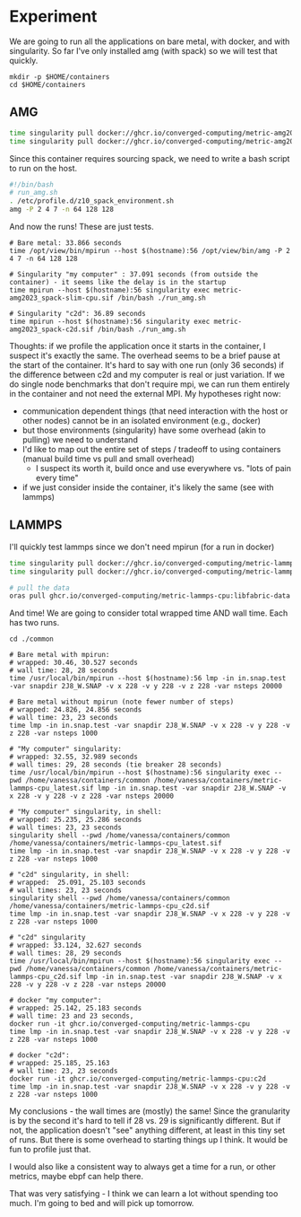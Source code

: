 # Experiment

We are going to run all the applications on bare metal, with docker, and with singularity. So far I've only installed amg (with spack) so we will test that quickly.

```console
mkdir -p $HOME/containers
cd $HOME/containers
```

## AMG

```bash
time singularity pull docker://ghcr.io/converged-computing/metric-amg2023:spack-c2d
time singularity pull docker://ghcr.io/converged-computing/metric-amg2023:spack-slim-cpu
```

Since this container requires sourcing spack, we need to write a bash script to run on the host.

```bash
#!/bin/bash
# run_amg.sh
. /etc/profile.d/z10_spack_environment.sh
amg -P 2 4 7 -n 64 128 128
```

And now the runs! These are just tests.

```console
# Bare metal: 33.866 seconds
time /opt/view/bin/mpirun --host $(hostname):56 /opt/view/bin/amg -P 2 4 7 -n 64 128 128

# Singularity "my computer" : 37.091 seconds (from outside the container) - it seems like the delay is in the startup
time mpirun --host $(hostname):56 singularity exec metric-amg2023_spack-slim-cpu.sif /bin/bash ./run_amg.sh

# Singularity "c2d": 36.89 seconds
time mpirun --host $(hostname):56 singularity exec metric-amg2023_spack-c2d.sif /bin/bash ./run_amg.sh
```

Thoughts: if we profile the application once it starts in the container, I suspect it's exactly the same. The overhead
seems to be a brief pause at the start of the container. It's hard to say with one run (only 36 seconds) if the difference
between c2d and my computer is real or just variation. If we do single node benchmarks that don't require mpi, we can run
them entirely in the container and not need the external MPI. My hypotheses right now:

- communication dependent things (that need interaction with the host or other nodes) cannot be in an isolated environment (e.g., docker)
- but those environments (singularity) have some overhead (akin to pulling) we need to understand
- I'd like to map out the entire set of steps / tradeoff to using containers (manual build time vs pull and small overhead)
  - I suspect its worth it, build once and use everywhere vs. "lots of pain every time"
- if we just consider inside the container, it's likely the same (see with lammps)

## LAMMPS

I'll quickly test lammps since we don't need mpirun (for a run in docker)

```bash
time singularity pull docker://ghcr.io/converged-computing/metric-lammps-cpu
time singularity pull docker://ghcr.io/converged-computing/metric-lammps-cpu:c2d

# pull the data
oras pull ghcr.io/converged-computing/metric-lammps-cpu:libfabric-data
```

And time! We are going to consider total wrapped time AND wall time. Each has two runs.

```console
cd ./common

# Bare metal with mpirun: 
# wrapped: 30.46, 30.527 seconds
# wall time: 28, 28 seconds
time /usr/local/bin/mpirun --host $(hostname):56 lmp -in in.snap.test -var snapdir 2J8_W.SNAP -v x 228 -v y 228 -v z 228 -var nsteps 20000

# Bare metal without mpirun (note fewer number of steps)
# wrapped: 24.826, 24.856 seconds
# wall time: 23, 23 seconds
time lmp -in in.snap.test -var snapdir 2J8_W.SNAP -v x 228 -v y 228 -v z 228 -var nsteps 1000

# "My computer" singularity: 
# wrapped: 32.55, 32.989 seconds
# wall times: 29, 28 seconds (tie breaker 28 seconds)
time /usr/local/bin/mpirun --host $(hostname):56 singularity exec --pwd /home/vanessa/containers/common /home/vanessa/containers/metric-lammps-cpu_latest.sif lmp -in in.snap.test -var snapdir 2J8_W.SNAP -v x 228 -v y 228 -v z 228 -var nsteps 20000

# "My computer" singularity, in shell: 
# wrapped: 25.235, 25.286 seconds
# wall times: 23, 23 seconds
singularity shell --pwd /home/vanessa/containers/common /home/vanessa/containers/metric-lammps-cpu_latest.sif
time lmp -in in.snap.test -var snapdir 2J8_W.SNAP -v x 228 -v y 228 -v z 228 -var nsteps 1000

# "c2d" singularity, in shell: 
# wrapped:  25.091, 25.103 seconds
# wall times: 23, 23 seconds
singularity shell --pwd /home/vanessa/containers/common /home/vanessa/containers/metric-lammps-cpu_c2d.sif
time lmp -in in.snap.test -var snapdir 2J8_W.SNAP -v x 228 -v y 228 -v z 228 -var nsteps 1000

# "c2d" singularity
# wrapped: 33.124, 32.627 seconds
# wall times: 28, 29 seconds
time /usr/local/bin/mpirun --host $(hostname):56 singularity exec --pwd /home/vanessa/containers/common /home/vanessa/containers/metric-lammps-cpu_c2d.sif lmp -in in.snap.test -var snapdir 2J8_W.SNAP -v x 228 -v y 228 -v z 228 -var nsteps 20000

# docker "my computer": 
# wrapped: 25.142, 25.183 seconds
# wall time: 23 and 23 seconds, 
docker run -it ghcr.io/converged-computing/metric-lammps-cpu
time lmp -in in.snap.test -var snapdir 2J8_W.SNAP -v x 228 -v y 228 -v z 228 -var nsteps 1000

# docker "c2d":
# wrapped: 25.185, 25.163
# wall time: 23, 23 seconds
docker run -it ghcr.io/converged-computing/metric-lammps-cpu:c2d
time lmp -in in.snap.test -var snapdir 2J8_W.SNAP -v x 228 -v y 228 -v z 228 -var nsteps 1000
```

My conclusions - the wall times are (mostly) the same! Since the granularity is by the second it's hard to tell if 28 vs. 29 is significantly different. But if not, the application doesn't "see" anything different, at least in this tiny set of runs.
But there is some overhead to starting things up I think. It would be fun to profile just that.

I would also like a consistent way to always get a time for a run, or other metrics, maybe ebpf can help there.

That was very satisfying - I think we can learn a lot without spending too much. I'm going to bed and will pick up tomorrow.
